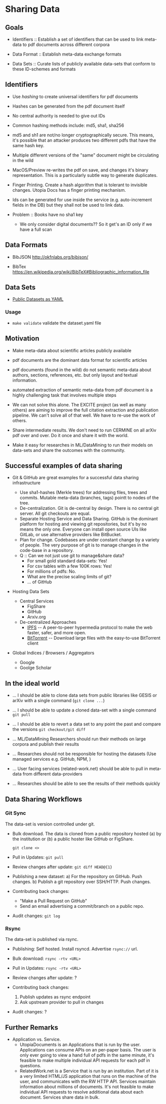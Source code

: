# Sharing Data

## Goals

- Identifiers :: Establish a set of identifiers that can be used to link meta-data to pdf documents across different corpora

- Data Format :: Establish meta-data exchange formats

- Data Sets :: Curate lists of publicly available data-sets that conform to these ID-schemes and formats

## Identifiers

- Use _hashing_ to create universal identifiers for pdf documents

- Hashes can be generated from the pdf document itself

- No central authority is needed to give out IDs

- Common hashing methods include: md5, sha1, sha256

- md5 and sh1 are not/no longer cryptographically secure. This means, it's possible that an attacker
  produces two different pdfs that have the same hash key.

- Multiple different versions of the "same" document might be circulating in the wild

- MacOS/Preview re-writes the pdf on save, and changes it's binary representation. This is a
  particularly subtle way to generate duplicates.
  
- Finger Printing. Create a hash algorithm that is tolerant to invisible changes. Utopia Docs has a
  finger printing mechanism.

- Ids can be generated for use inside the service (e.g. auto-increment fields in the DB) but they
  shall not be used to link data.

- Problem :: Books have no sha1 key
  - We only consider digital documents?? So it get's an ID only if we have a full scan

## Data Formats

- BibJSON http://okfnlabs.org/bibjson/

- BibTex https://en.wikipedia.org/wiki/BibTeX#Bibliographic_information_file

## Data Sets

- [Public Datasets as YAML](datasets.yaml)

### Usage

* `make validate` validate the dataset.yaml file

## Motivation

- Make meta-data about scientific articles publicly available

- pdf documents are the dominant data format for scientific articles

- pdf documents (found in the wild) do not semantic meta-data about authors, sections, references,
  etc. but only layout and textual information.

- automated extraction of semantic meta-data from pdf document is a highly challenging task that
  involves multiple steps

- We can not solve this alone. The EXCITE project (as well as many others) are aiming to improve the
  full citation extraction and publication pipeline. We can't solve all of that well. We have to
  re-use the work of others.

- Share intermediate results. We don't need to run CERMINE on all arXiv pdf over and over. Do it
  once and share it with the world.

- Make it easy for researches in ML/DataMining to run their models on data-sets and share the
  outcomes with the community.

## Successful examples of data sharing

- Git & GitHub are great examples for a successful data sharing infrastructure
  - Use sha1-hashes (Merkle trees) for addressing files, trees and commits. Mutable meta-data
    (branches, tags) pointt to nodes of the tree.
  - De-centralization. Git is de-central by design. There is no central git server. All git checkouts are equal.
  - Separate Hosting Service and Data Sharing. GitHub is the dominant platform for hosting and
    viewing git repositories, but it's by no means the only one. Everyone can install open source
    UIs like GitLab, or use alternative providers like BitBucket.
  - Plan for change. Codebases are under constant change by a variety of people. The very purpose of
    git is to manage changes in the code-base in a repository.
  - Q :: Can we not just use git to manage&share data?
    - For small gold standard data-sets: Yes!
    - For csv tables with a few 100K rows: Yes!
    - For millions of pdfs: No.
    - What are the precise scaling limits of git?
    - ... of GitHub

- Hosting Data Sets
  - Central Services
    - FigShare
    - GitHub
    - Arxiv.org
  - De-centralized Approaches
    - [IPFS](https://ipfs.io) -- A peer-to-peer hypermedia protocol to make the web faster, safer, and more open.
    - [BitTorrent](http://www.bittorrent.com) -- Download large files with the easy-to-use BitTorrent client

- Global Indices / Browsers / Aggregators
  - Google
  - Goolge Scholar

## In the ideal world

* ... I should be able to clone data sets from public libraries like GESIS or arXiv with a single command (`git clone ...`)

* ... I should be able to update a cloned data-set with a single command `git pull`

* ... I should be able to revert a data set to any point the past and compare the versions `git checkout/git diff`

* ... ML/DataMining Researchers should run their methods on large corpora and publish their results

* ... Researches should not be responsible for hosting the datasets (Use managed services e.g. GitHub, NPM, )

* ... User facing services (related-work.net) should be able to pull in meta-data from different data-providers

* ... Researches should be able to see the results of their methods quickly

## Data Sharing Workflows

### Git Sync

The data-set is version controlled under git.

* Bulk download. The data is cloned from a public repository hosted (a) by the institution or
  (b) a public hoster like GitHub or FigShare.
  
  `git clone <>`

* Pull in Updates: `git pull`

* Review changes after update: `git diff HEAD@{1}`

* Publishing a new dataset:
  a) For the repository on GitHub. Push changes.
  b) Publish a git repository over SSH/HTTP. Push changes.

* Contributing back changes:
  - "Make a Pull Request on GitHub"
  - Send an email advertising a commit/branch on a public repo.

* Audit changes: `git log`

### Rsync

The data-set is published via rsync.

* Publishing: Self hosted. Install rsyncd. Advertise `rsync://` url.

* Bulk download: `rsync -rtv <URL>`

* Pull in Updates: `rsync -rtv <URL>`

* Review changes after update: ?

* Contributing back changes:
  1. Publish updates as rsync endpoint
  2. Ask upstream provider to pull in changes

* Audit changes: ?

## Further Remarks

- Application vs. Service.
  - UtopiaDocuments is an Applications that is run by the user.  Applications can consume APIs on an
    per-paper basis.  The user is only ever going to view a hand full of pdfs in the same minute,
    it's feasible to make multiple individual API requests for each pdf in questions.
  - RelatedWork.net is a Service that is run by an institution. Part of it is a very limited HTML/JS
    application that runs on the machine of the user, and communicates with the RW HTTP API.
    Services maintain information about millions of documents. It's not feasible to make individual
    API requests to resolve additional data about each document. Services share data in bulk.
